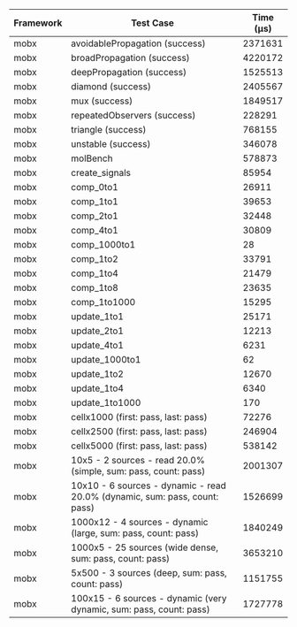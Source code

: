 | Framework | Test Case | Time (μs) |
| --- | --- | --- |
| mobx | avoidablePropagation (success) | 2371631 |
| mobx | broadPropagation (success) | 4220172 |
| mobx | deepPropagation (success) | 1525513 |
| mobx | diamond (success) | 2405567 |
| mobx | mux (success) | 1849517 |
| mobx | repeatedObservers (success) | 228291 |
| mobx | triangle (success) | 768155 |
| mobx | unstable (success) | 346078 |
| mobx | molBench | 578873 |
| mobx | create_signals | 85954 |
| mobx | comp_0to1 | 26911 |
| mobx | comp_1to1 | 39653 |
| mobx | comp_2to1 | 32448 |
| mobx | comp_4to1 | 30809 |
| mobx | comp_1000to1 | 28 |
| mobx | comp_1to2 | 33791 |
| mobx | comp_1to4 | 21479 |
| mobx | comp_1to8 | 23635 |
| mobx | comp_1to1000 | 15295 |
| mobx | update_1to1 | 25171 |
| mobx | update_2to1 | 12213 |
| mobx | update_4to1 | 6231 |
| mobx | update_1000to1 | 62 |
| mobx | update_1to2 | 12670 |
| mobx | update_1to4 | 6340 |
| mobx | update_1to1000 | 170 |
| mobx | cellx1000 (first: pass, last: pass) | 72276 |
| mobx | cellx2500 (first: pass, last: pass) | 246904 |
| mobx | cellx5000 (first: pass, last: pass) | 538142 |
| mobx | 10x5 - 2 sources - read 20.0% (simple, sum: pass, count: pass) | 2001307 |
| mobx | 10x10 - 6 sources - dynamic - read 20.0% (dynamic, sum: pass, count: pass) | 1526699 |
| mobx | 1000x12 - 4 sources - dynamic (large, sum: pass, count: pass) | 1840249 |
| mobx | 1000x5 - 25 sources (wide dense, sum: pass, count: pass) | 3653210 |
| mobx | 5x500 - 3 sources (deep, sum: pass, count: pass) | 1151755 |
| mobx | 100x15 - 6 sources - dynamic (very dynamic, sum: pass, count: pass) | 1727778 |
